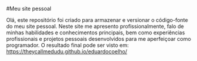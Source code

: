 #Meu site pessoal

Olá, este repositório foi criado para armazenar e versionar o código-fonte do meu site pessoal.
Neste site me apresento profissionalmente, falo de minhas habilidades e conhecimentos principais, bem como experiências profissionais e projetos pessoais desenvolvidos para me aperfeiçoar como programador.
O resultado final pode ser visto em: https://theycallmedudu.github.io/eduardocoelho/
